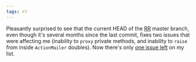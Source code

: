```yaml
---
tags: rr
---
```


Pleasantly surprised to see that the current HEAD of the [RR](/wiki/RR) master branch, even though it's several months since the last commit, fixes two issues that were affecting me (inability to `proxy` private methods, and inability to `raise` from inside `ActionMailer` doubles). Now there's only [one issue left](http://github.com/btakita/rr/issues/40) on my list.
